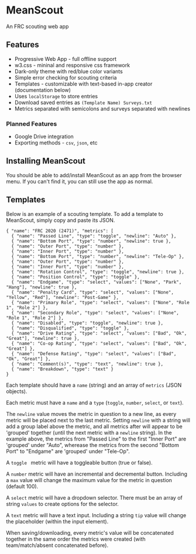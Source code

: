 # MeanScout
An FRC scouting web app

## Features
- Progressive Web App - full offline support
- w3.css - mininal and responsive css framework
- Dark-only theme with red/blue color variants
- Simple error checking for scouting criteria
- Templates - customizable with text-based in-app creator (documentation below)
- Uses `localStorage` to store entries
- Download saved entries as `(Template Name) Surveys.txt`
- Metrics separated with semicolons and surveys separated with newlines

### Planned Features
- Google Drive integration
- Exporting methods - `csv`, `json`, etc

## Installing MeanScout
You should be able to add/install MeanScout as an app from the browser menu.
If you can't find it, you can still use the app as normal.

## Templates
Below is an example of a scouting template. To add a template to MeanScout, simply copy and paste its JSON.
```
{ "name": "FRC 2020 (2471)", "metrics": [
  { "name": "Passed Line", "type": "toggle", "newline": "Auto" },
  { "name": "Bottom Port", "type": "number", "newline": true },
  { "name": "Outer Port", "type": "number" },
  { "name": "Inner Port", "type": "number" },
  { "name": "Bottom Port", "type": "number", "newline": "Tele-Op" },
  { "name": "Outer Port", "type": "number" },
  { "name": "Inner Port", "type": "number" },
  { "name": "Rotation Control", "type": "toggle", "newline": true },
  { "name": "Position Control", "type": "toggle" },
  { "name": "Endgame", "type": "select", "values": ["None", "Park", "Hang"], "newline": true },
  { "name": "Penalty Card", "type": "select", "values": ["None", "Yellow", "Red"], "newline": "Post-Game" },
  { "name": "Primary Role", "type": "select", "values": ["None", "Role 1", "Role 2"] },
  { "name": "Secondary Role", "type": "select", "values": ["None", "Role 1", "Role 2"] },
  { "name": "Disabled", "type": "toggle", "newline": true },
  { "name": "Disqualified", "type": "toggle" },
  { "name": "Drive Rating", "type": "select", "values": ["Bad", "Ok", "Great"], "newline": true },
  { "name": "Co-op Rating", "type": "select", "values": ["Bad", "Ok", "Great"] },
  { "name": "Defense Rating", "type": "select", "values": ["Bad", "Ok", "Great"] },
  { "name": "Comment(s)", "type": "text", "newline": true },
  { "name": "Breakdown", "type": "text" }
}
```
Each template should have a `name` (string) and an array of `metrics` (JSON objects).

Each metric must have a `name` and a `type` (`toggle`, `number`, `select`, or `text`).

The `newline` value moves the metric in question to a new line, as every metric will be placed next to the last metric. Setting `newline` with a string will add a group label above the metric, and all metrics after will appear to be 'grouped' together (until the next metric with a `newline` string). In the example above, the metrics from "Passed Line" to the first "Inner Port" are 'grouped' under "Auto", wherease the metrics from the second "Bottom Port" to "Endgame" are 'grouped' under "Tele-Op".

A `toggle ` metric will have a toggleable button (true or false).

A `number` metric will have an incremental and decremental button. Including a `max` value will change the maximum value for the metric in question (default 100).

A `select` metric will have a dropdown selector. There must be an array of string `values` to create options for the selector.

A `text` metric will have a text input. Including a string `tip` value will change the placeholder (within the input element).

When saving/downloading, every metric's value will be concatenated together in the same order the metrics were created (with team/match/absent concatenated before).